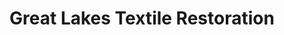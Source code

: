 ---
title: "Great Lakes Textile Restoration"
url: /gaylord/great-lakes-textile-restoration/
shop: laundry
---